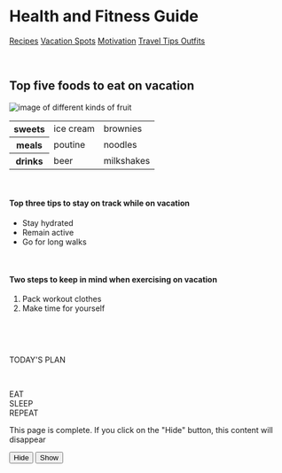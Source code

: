 
<html lang=en>
	<head>
	<meta charset="utf-8">
	<title> Emilybeth's final project</title>
	<meta name= "viewport" content="width=device-width, initial-scale=1, shrink-to-fit=no">
<!--Bootstrap CSS-->
 <link rel="stylesheet" href="https://maxcdn.bootstrapcdn.com/bootstrap/4.0.0-beta.2/css/bootstrap.min.css" integrity="sha384-PsH8R72JQ3SOdhVi3uxftmaW6Vc51MKb0q5P2rRUpPvrszuE4W1povHYgTpBfshb" crossorigin="anonymous">
<link rel="stylesheet" href="C:\Users\emily\OneDrive\Documents\E-learning Developer\DEV103 HTML Course\css.stylesassignment.css">	
<script src="https://ajax.googleapis.com/ajax/libs/jquery/3.6.0/jquery.min.js"></script>
<script>
$(document).ready(function(){
  $("#hide").click(function(){
    $("p").hide();
  });
  $("#show").click(function(){
    $("p").show();
  });
});
</script>
</head>
<body>
<h1> Health and Fitness Guide</h1>
<nav class="nav nav-pills nav-justified">
  <a class="nav-link active" aria-current="page" href="C:\Users\emily\OneDrive\Documents\E-learning Developer\DEV103 HTML Course\finalassignmentp1.html">Recipes</a>
  <a class="nav-link" href="C:\Users\emily\OneDrive\Documents\E-learning Developer\DEV103 HTML Course\finalassignmentp2.html">Vacation Spots</a>
  <a class="nav-link" href="C:\Users\emily\OneDrive\Documents\E-learning Developer\DEV103 HTML Course\finalassignmentp3.html">Motivation</a>
  <a class="nav-link" href="C:\Users\emily\OneDrive\Documents\E-learning Developer\DEV103 HTML Course\finalassignmentp4.html"> Travel Tips </a>
  <a class="nav-link" href="C:\Users\emily\OneDrive\Documents\E-learning Developer\DEV103 HTML Course\finalassignmentp5.html"> Outfits</a>

</nav>
<p>&nbsp</p>
<h2>Top five foods to eat on vacation</h2>
<img src="C:\Users\emily\OneDrive\Documents\E-learning Developer\DEV103 HTML Course\assortment-different-fruits-berries-flat-260nw-1395910394.webp"
alt="image of different kinds of fruit">
<table class="table table-dark table-striped">
<tr>
<th>sweets</th>  
	<td>ice cream</td>
  	<td>brownies</td>
</tr>
<tr>
 <th>meals</th>
	<td>poutine</td>
	<td>noodles</td>
</tr>
<tr>
<th>drinks</th>
	<td>beer</td>
	<td>milkshakes</td>
</tr>
</table>
<p>&nbsp</p>

<h4>Top three tips to stay on track while on vacation</h4>
<ul>
<li> Stay hydrated</li>
<li>Remain active</li>
<li>Go for long walks</li>
</ul>
<p>&nbsp</p>
<h4>Two steps to keep in mind when exercising on vacation </h4>
<ol>
<li> Pack workout clothes</li>
<li>Make time for yourself</li>
</ol>

<p>&nbsp</p>
<p>&nbsp</p>
<div class="p-3 mb-2 bg-primary text-white">TODAY'S PLAN</div>
<p>&nbsp</p>
<div class="container">
  <div class="row">
    <div class="col">
      EAT
    </div>
    <div class="col order-5">
      SLEEP
    </div>
    <div class="col order-1">
      REPEAT
    </div>
  </div>
</div>

<p>This page is complete. If you click on the "Hide" button, this content will disappear</p>

<button id="hide">Hide</button>
<button id="show">Show</button>

</body>
</html>
